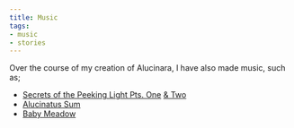 ```yaml
---
title: Music
tags:
- music
- stories
---
```

Over the course of my creation of Alucinara, I have also made music, such as;
- [Secrets of the Peeking Light Pts. One](https://pyxelm.bandcamp.com/track/secrets-of-the-peeking-light-pt-i) [& Two](https://pyxelm.bandcamp.com/track/secrets-of-the-peeking-light-pt-ii)
- [Alucinatus Sum](https://pyxelm.bandcamp.com/track/alucinatus-sum)
- [Baby Meadow](https://pyxelm.bandcamp.com/track/baby-meadow)